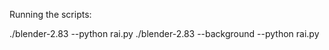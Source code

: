 Running the scripts:

  ./blender-2.83 --python rai.py
  ./blender-2.83 --background --python rai.py

